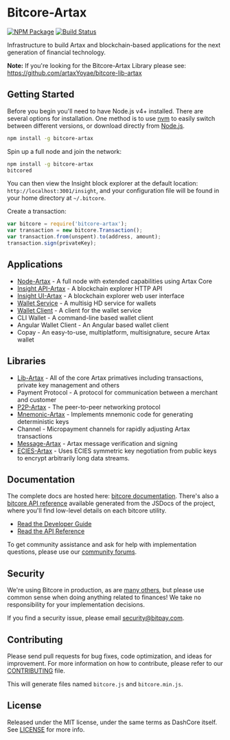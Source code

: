 # Bitcore-Artax

[![NPM Package](https://img.shields.io/npm/v/bitcore-artax.svg?style=flat-square)](https://www.npmjs.org/package/bitcore-artax)
[![Build Status](https://img.shields.io/travis/artaxYoyae/bitcore-artax.svg?branch=master&style=flat-square)](https://travis-ci.org/artaxYoyae/bitcore-artax)

Infrastructure to build Artax and blockchain-based applications for the next generation of financial technology.

**Note:** If you're looking for the Bitcore-Artax Library please see: https://github.com/artaxYoyae/bitcore-lib-artax

## Getting Started

Before you begin you'll need to have Node.js v4+ installed. There are several options for installation. One method is to use [nvm](https://github.com/creationix/nvm) to easily switch between different versions, or download directly from [Node.js](https://nodejs.org/).

```bash
npm install -g bitcore-artax
```

Spin up a full node and join the network:

```bash
npm install -g bitcore-artax
bitcored
```

You can then view the Insight block explorer at the default location: `http://localhost:3001/insight`, and your configuration file will be found in your home directory at `~/.bitcore`.

Create a transaction:
```js
var bitcore = require('bitcore-artax');
var transaction = new bitcore.Transaction();
var transaction.from(unspent).to(address, amount);
transaction.sign(privateKey);
```

## Applications

- [Node-Artax](https://github.com/artaxYoyae/bitcore-node-artax) - A full node with extended capabilities using Artax Core
- [Insight API-Artax](https://github.com/artaxYoyae/insight-api-artax) - A blockchain explorer HTTP API
- [Insight UI-Artax](https://github.com/artaxYoyae/insight-ui-artax) - A blockchain explorer web user interface
- [Wallet Service](https://github.com/artaxYoyae/bitcore-wallet-service-artax) - A multisig HD service for wallets
- [Wallet Client](https://github.com/artaxYoyae/bitcore-wallet-client-artax) - A client for the wallet service
- CLI Wallet - A command-line based wallet client
- Angular Wallet Client - An Angular based wallet client
- Copay - An easy-to-use, multiplatform, multisignature, secure Artax wallet

## Libraries

- [Lib-Artax](https://github.com/artaxYoyae/bitcore-lib-artax) - All of the core Artax primatives including transactions, private key management and others
- Payment Protocol - A protocol for communication between a merchant and customer
- [P2P-Artax](https://github.com/artaxYoyae/bitcore-p2p-artax) - The peer-to-peer networking protocol
- [Mnemonic-Artax](https://github.com/artaxYoyae/bitcore-mnemonic-artax) - Implements mnemonic code for generating deterministic keys
- Channel - Micropayment channels for rapidly adjusting Artax transactions
- [Message-Artax](https://github.com/artaxYoyae/bitcore-message-artax) - Artax message verification and signing
- [ECIES-Artax](https://github.com/artaxYoyae/bitcore-ecies-artax) - Uses ECIES symmetric key negotiation from public keys to encrypt arbitrarily long data streams.

## Documentation

The complete docs are hosted here: [bitcore documentation](http://bitcore.io/guide/). There's also a [bitcore API reference](http://bitcore.io/api/) available generated from the JSDocs of the project, where you'll find low-level details on each bitcore utility.

- [Read the Developer Guide](http://bitcore.io/guide/)
- [Read the API Reference](http://bitcore.io/api/)

To get community assistance and ask for help with implementation questions, please use our [community forums](http://bitpaylabs.com/c/bitcore).

## Security

We're using Bitcore in production, as are [many others](http://bitcore.io#projects), but please use common sense when doing anything related to finances! We take no responsibility for your implementation decisions.

If you find a security issue, please email security@bitpay.com.

## Contributing

Please send pull requests for bug fixes, code optimization, and ideas for improvement. For more information on how to contribute, please refer to our [CONTRIBUTING](https://github.com/artaxYoyae/bitcore-artax/blob/master/CONTRIBUTING.md) file.

This will generate files named `bitcore.js` and `bitcore.min.js`.

## License

Released under the MIT license, under the same terms as DashCore itself. See [LICENSE](LICENSE) for more info.
